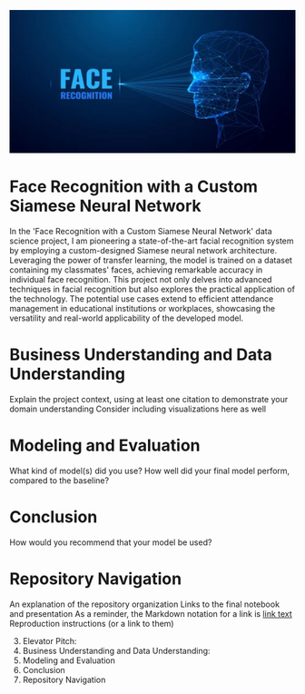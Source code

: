 ![face_recognition](./images/face-recognition.jpg)

# Face Recognition with a Custom Siamese Neural Network

In the 'Face Recognition with a Custom Siamese Neural Network' data science project, I am pioneering a state-of-the-art facial recognition system by employing a custom-designed Siamese neural network architecture. Leveraging the power of transfer learning, the model is trained on a dataset containing my classmates' faces, achieving remarkable accuracy in individual face recognition. This project not only delves into advanced techniques in facial recognition but also explores the practical application of the technology. The potential use cases extend to efficient attendance management in educational institutions or workplaces, showcasing the versatility and real-world applicability of the developed model.

# Business Understanding and Data Understanding
Explain the project context, using at least one citation to demonstrate your domain understanding
Consider including visualizations here as well

# Modeling and Evaluation
What kind of model(s) did you use?
How well did your final model perform, compared to the baseline?

# Conclusion
How would you recommend that your model be used?

# Repository Navigation
An explanation of the repository organization
Links to the final notebook and presentation
As a reminder, the Markdown notation for a link is [link text](/path/to/file)
Reproduction instructions (or a link to them)

3. Elevator Pitch: 
4. Business Understanding and Data Understanding: 
5. Modeling and Evaluation
6. Conclusion
7. Repository Navigation
